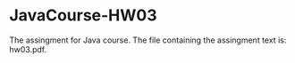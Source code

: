 # JavaCourse-HW03

The assingment for Java course. The file containing the assingment text is: hw03.pdf.
